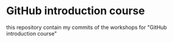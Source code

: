 # GitHub introduction course
this repository contain my commits of the workshops for "GitHub introduction course"
